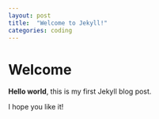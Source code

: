 ```yaml
---
layout: post
title:  "Welcome to Jekyll!"
categories: coding
---
```


# Welcome

**Hello world**, this is my first Jekyll blog post.

I hope you like it!